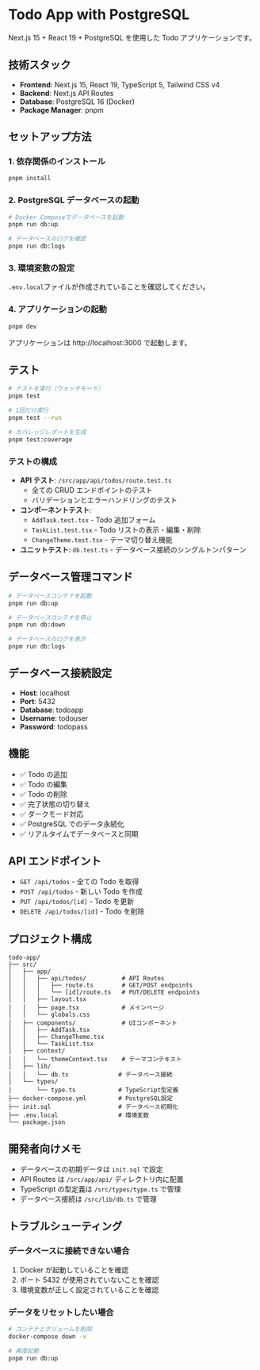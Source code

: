 # Todo App with PostgreSQL

Next.js 15 + React 19 + PostgreSQL を使用した Todo アプリケーションです。

## 技術スタック

- **Frontend**: Next.js 15, React 19, TypeScript 5, Tailwind CSS v4
- **Backend**: Next.js API Routes
- **Database**: PostgreSQL 16 (Docker)
- **Package Manager**: pnpm

## セットアップ方法

### 1. 依存関係のインストール

```bash
pnpm install
```

### 2. PostgreSQL データベースの起動

```bash
# Docker Composeでデータベースを起動
pnpm run db:up

# データベースのログを確認
pnpm run db:logs
```

### 3. 環境変数の設定

`.env.local`ファイルが作成されていることを確認してください。

### 4. アプリケーションの起動

```bash
pnpm dev
```

アプリケーションは http://localhost:3000 で起動します。

## テスト

```bash
# テストを実行（ウォッチモード）
pnpm test

# 1回だけ実行
pnpm test --run

# カバレッジレポートを生成
pnpm test:coverage
```

### テストの構成

- **API テスト**: `/src/app/api/todos/route.test.ts`
  - 全ての CRUD エンドポイントのテスト
  - バリデーションとエラーハンドリングのテスト
- **コンポーネントテスト**:
  - `AddTask.test.tsx` - Todo 追加フォーム
  - `TaskList.test.tsx` - Todo リストの表示・編集・削除
  - `ChangeTheme.test.tsx` - テーマ切り替え機能
- **ユニットテスト**: `db.test.ts` - データベース接続のシングルトンパターン

## データベース管理コマンド

```bash
# データベースコンテナを起動
pnpm run db:up

# データベースコンテナを停止
pnpm run db:down

# データベースのログを表示
pnpm run db:logs
```

## データベース接続設定

- **Host**: localhost
- **Port**: 5432
- **Database**: todoapp
- **Username**: todouser
- **Password**: todopass

## 機能

- ✅ Todo の追加
- ✅ Todo の編集
- ✅ Todo の削除
- ✅ 完了状態の切り替え
- ✅ ダークモード対応
- ✅ PostgreSQL でのデータ永続化
- ✅ リアルタイムでデータベースと同期

## API エンドポイント

- `GET /api/todos` - 全ての Todo を取得
- `POST /api/todos` - 新しい Todo を作成
- `PUT /api/todos/[id]` - Todo を更新
- `DELETE /api/todos/[id]` - Todo を削除

## プロジェクト構成

```
todo-app/
├── src/
│   ├── app/
│   │   ├── api/todos/          # API Routes
│   │   │   ├── route.ts        # GET/POST endpoints
│   │   │   └── [id]/route.ts   # PUT/DELETE endpoints
│   │   ├── layout.tsx
│   │   ├── page.tsx            # メインページ
│   │   └── globals.css
│   ├── components/             # UIコンポーネント
│   │   ├── AddTask.tsx
│   │   ├── ChangeTheme.tsx
│   │   └── TaskList.tsx
│   ├── context/
│   │   └── themeContext.tsx    # テーマコンテキスト
│   ├── lib/
│   │   └── db.ts              # データベース接続
│   └── types/
│       └── type.ts            # TypeScript型定義
├── docker-compose.yml         # PostgreSQL設定
├── init.sql                   # データベース初期化
├── .env.local                 # 環境変数
└── package.json
```

## 開発者向けメモ

- データベースの初期データは `init.sql` で設定
- API Routes は `/src/app/api/` ディレクトリ内に配置
- TypeScript の型定義は `/src/types/type.ts` で管理
- データベース接続は `/src/lib/db.ts` で管理

## トラブルシューティング

### データベースに接続できない場合

1. Docker が起動していることを確認
2. ポート 5432 が使用されていないことを確認
3. 環境変数が正しく設定されていることを確認

### データをリセットしたい場合

```bash
# コンテナとボリュームを削除
docker-compose down -v

# 再度起動
pnpm run db:up
```
